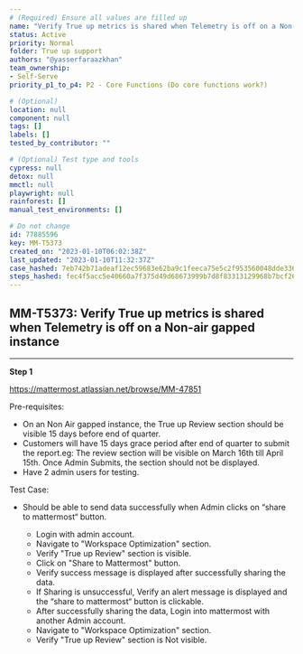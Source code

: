 ```yaml
---
# (Required) Ensure all values are filled up
name: "Verify True up metrics is shared when Telemetry is off on a Non-air gapped instance"
status: Active
priority: Normal
folder: True up support
authors: "@yasserfaraazkhan"
team_ownership:
- Self-Serve
priority_p1_to_p4: P2 - Core Functions (Do core functions work?)

# (Optional)
location: null
component: null
tags: []
labels: []
tested_by_contributor: ""

# (Optional) Test type and tools
cypress: null
detox: null
mmctl: null
playwright: null
rainforest: []
manual_test_environments: []

# Do not change
id: 77885596
key: MM-T5373
created_on: "2023-01-10T06:02:38Z"
last_updated: "2023-01-10T11:32:37Z"
case_hashed: 7eb742b71adeaf12ec59683e62ba9c1feeca75e5c2f953560048dde3366074578515da31d8db9ae9008259b4f48bd0b1
steps_hashed: fec4f5acc5e40660a7f375d49d68673999b7d8f83313129968b7bcf26b66ecbcac1e3a0af49269f0228e51f2b4d1f77f
---
```


<!-- (Auto-generated) Based on frontmatter's "key" and "name" -->

## MM-T5373: Verify True up metrics is shared when Telemetry is off on a Non-air gapped instance

---

**Step 1**

<https://mattermost.atlassian.net/browse/MM-47851>

Pre-requisites:

- On an Non Air gapped instance, the True up Review section should be visible 15 days before end of quarter.
- Customers will have 15 days grace period after end of quarter to submit the report.eg: The review section will be visible on March 16th till April 15th. Once Admin Submits, the section should not be displayed.
- Have 2 admin users for testing.

Test Case:

- Should be able to send data successfully when Admin clicks on “share to mattermost“ button.

  - Login with admin account.
  - Navigate to "Workspace Optimization" section.
  - Verify "True up Review" section is visible.
  - Click on "Share to Mattermost" button.
  - Verify success message is displayed after successfully sharing the data.
  - If Sharing is unsuccessful, Verify an alert message is displayed and the “share to mattermost“ button is clickable.
  - After successfully sharing the data, Login into mattermost with another Admin account.
  - Navigate to "Workspace Optimization" section.
  - Verify "True up Review" section is Not visible.
